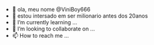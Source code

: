 - 👋 ola, meu nome @ViniBoy666
- 👀 estou intersado em ser milionario antes dos 20anos
- 🌱 I’m currently learning ...
- 💞️ I’m looking to collaborate on ...
- 📫 How to reach me ...

<!---
ViniBoy666/ViniBoy666 is a ✨ special ✨ repository because its `README.md` (this file) appears on your GitHub profile.
You can click the Preview link to take a look at your changes.
--->
